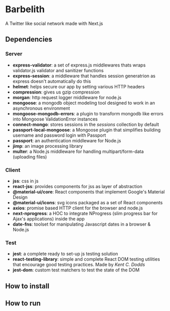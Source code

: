 # Barbelith
A Twitter like social network made with Next.js

## Dependencies
### Server
* **express-validator**: a set of express.js middlewares thats wraps validator.js validator and sanitizer functions
* **express-session**: a middleware that handles session generatrion as express doesn't automatically do this
* **helmet**: helps secure our app by setting various HTTP headers
* **compression**: gives us gzip compression
* **morgan**: http request logger middleware for node.js
* **mongoose**: a mongodb object modeling tool designed to work in an asynchronous environment
* **mongoose-mongodb-errors**: a plugin to transform mongodb like errors into Mongoose ValidationError instances
* **connect-mongo**: stores sessions in the *sessions* collection by default
* **passport-local-mongoose**: a Mongoose plugin that simplifies building username and password login with Passport
* **passport**: an authentication middleware for Node.js
* **jimp**: an image processing library
* **multer**: a Node.js middleware for handling multipart/form-data (uploading files)
### Client
* **jss**: css in js
* **react-jss**: provides components for jss as layer of abstraction
* **@material-ui/core**: React components that implement Google's Material Design
* **@material-ui/icons**: svg icons packaged as a set of React components
* **axios**: promise based HTTP client for the browser and node.js
* **next-nprogress**: a HOC to integrate NProgress (slim progress bar for Ajax's applications) inside the app
* **date-fns**: toolset for manipulating Javascript dates in a browser & Node.js
### Test
* **jest**: a complete ready to set-up js testing solution
* **react-testing-library**: simple and complete React DOM testing utilities that encourage good testing practices. Made by *Kent C. Dodds*
* **jest-dom**: custom test matchers to test the state of the DOM

## How to install

## How to run
